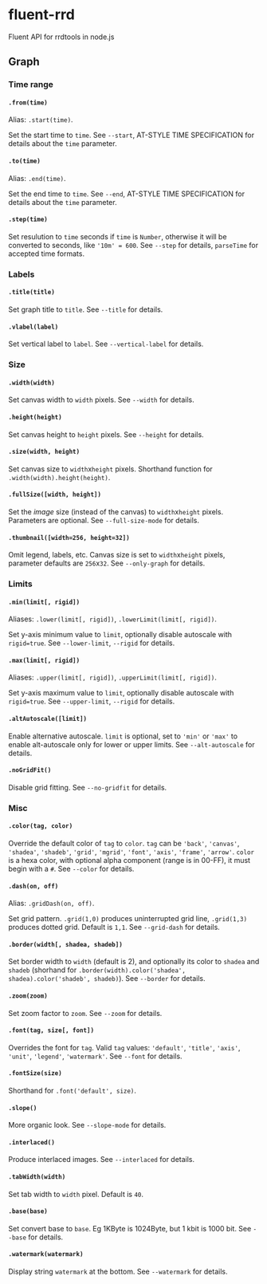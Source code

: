 fluent-rrd
==========

Fluent API for rrdtools in node.js

Graph
-----

### Time range ###
#### `.from(time)` ####
Alias: `.start(time)`.

Set the start time to `time`. See `--start`, AT-STYLE TIME SPECIFICATION for details about the `time` parameter.

#### `.to(time)` ####
Alias: `.end(time)`.

Set the end time to `time`. See `--end`, AT-STYLE TIME SPECIFICATION for details about the `time` parameter.

#### `.step(time)` ####
Set resulution to `time` seconds if `time` is `Number`, otherwise it will be converted to seconds, like `'10m' = 600`. See `--step` for details, `parseTime` for accepted time formats.


### Labels ###
#### `.title(title)` ####
Set graph title to `title`. See `--title` for details.

#### `.vlabel(label)` ####
Set vertical label to `label`. See `--vertical-label` for details.


### Size ###
#### `.width(width)` ####
Set canvas width to `width` pixels. See `--width` for details.

#### `.height(height)` ####
Set canvas height to `height` pixels. See `--height` for details.

#### `.size(width, height)` ####
Set canvas size to `width`x`height` pixels. Shorthand function for `.width(width).height(height)`.

#### `.fullSize([width, height])` ####
Set the *image* size (instead of the canvas) to `width`x`height` pixels. Parameters are optional. See `--full-size-mode` for details.

#### `.thumbnail([width=256, height=32])` ####
Omit legend, labels, etc. Canvas size is set to `width`x`height` pixels, parameter defaults are `256`x`32`. See `--only-graph` for details.


### Limits ###
#### `.min(limit[, rigid])` ####
Aliases: `.lower(limit[, rigid])`, `.lowerLimit(limit[, rigid])`.

Set y-axis minimum value to `limit`, optionally disable autoscale with `rigid=true`. See `--lower-limit`, `--rigid` for details.

#### `.max(limit[, rigid])` ####
Aliases: `.upper(limit[, rigid])`, `.upperLimit(limit[, rigid])`.

Set y-axis maximum value to `limit`, optionally disable autoscale with `rigid=true`. See `--upper-limit`, `--rigid` for details.

#### `.altAutoscale([limit])` ####
Enable alternative autoscale. `limit` is optional, set to `'min'` or `'max'` to enable alt-autoscale only for lower or upper limits. See `--alt-autoscale` for details.

#### `.noGridFit()` ####
Disable grid fitting. See `--no-gridfit` for details.

### Misc ###
#### `.color(tag, color)` ####
Override the default color of `tag` to `color`. `tag` can be `'back'`, `'canvas'`, `'shadea'`, `'shadeb'`, `'grid'`, `'mgrid'`, `'font'`, `'axis'`, `'frame'`, `'arrow'`. `color` is a hexa color, with optional alpha component (range is in 00-FF), it must begin with a `#`. See `--color` for details.

#### `.dash(on, off)` ####
Alias: `.gridDash(on, off)`.

Set grid pattern. `.grid(1,0)` produces uninterrupted grid line, `.grid(1,3)` produces dotted grid. Default is `1,1`. See `--grid-dash` for details.

#### `.border(width[, shadea, shadeb])` ####
Set border width to `width` (default is 2), and optionally its color to `shadea` and `shadeb` (shorhand for `.border(width).color('shadea', shadea).color('shadeb', shadeb)`). See `--border` for details.

#### `.zoom(zoom)` ####
Set zoom factor to `zoom`. See `--zoom` for details.

#### `.font(tag, size[, font])` ####
Overrides the font for `tag`. Valid `tag` values: `'default'`, `'title'`, `'axis'`, `'unit'`, `'legend'`, `'watermark'`. See `--font` for details.

#### `.fontSize(size)` ####
Shorthand for `.font('default', size)`.

#### `.slope()` ####
More organic look. See `--slope-mode` for details.

#### `.interlaced()` ####
Produce interlaced images. See `--interlaced` for details.

#### `.tabWidth(width)` ####
Set tab width to `width` pixel. Default is `40`.

#### `.base(base)` ####
Set convert base to `base`. Eg 1KByte is 1024Byte, but 1 kbit is 1000 bit. See `--base` for details.

#### `.watermark(watermark)` ####
Display string `watermark` at the bottom. See `--watermark` for details.
